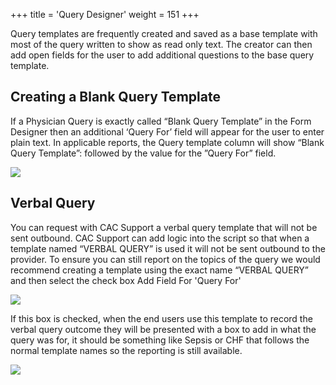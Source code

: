 +++
title = 'Query Designer'
weight = 151
+++

Query templates are frequently created and saved as a base template with most of the query written to
show as read only text. The creator can then add open fields for the user to add additional questions to
the base query template.

## Creating a Blank Query Template

If a Physician Query is exactly called “Blank Query Template” in the Form Designer then an additional
‘Query For’ field will appear for the user to enter plain text.
In applicable reports, the Query template column will show “Blank Query Template”: followed by the
value for the ”Query For” field.

![](image-549.jpg)

## Verbal Query

You can request with CAC Support a verbal query template that will not be sent outbound. CAC Support
can add logic into the script so that when a template named “VERBAL QUERY” is used it will not be sent
outbound to the provider. To ensure you can still report on the topics of the query we would
recommend creating a template using the exact name “VERBAL QUERY” and then select the check box
Add Field For 'Query For'

![](image-552.jpg)

If this box is checked, when the end users use this template to record the verbal query outcome they
will be presented with a box to add in what the query was for, it should be something like Sepsis or CHF
that follows the normal template names so the reporting is still available.

![](image-553.jpg)
